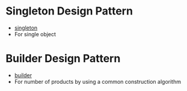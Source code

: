 # Singleton Design Pattern
* [singleton](./code/singleton/singleton.go)
* For single object

# Builder Design Pattern
* [builder](./code/builder/builder.go)
* For number of products by using a common construction algorithm
